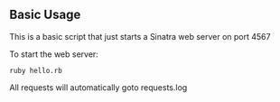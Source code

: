 Basic Usage
----------------------
This is a basic script that just starts a Sinatra web server on port 4567

To start the web server:
	
	ruby hello.rb

All requests will automatically goto requests.log
